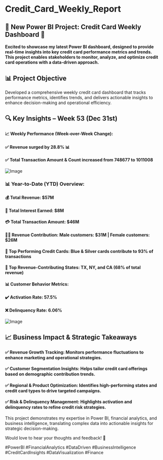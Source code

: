 # Credit_Card_Weekly_Report
## 🚀 New Power BI Project: Credit Card Weekly Dashboard 🚀
#### Excited to showcase my latest Power BI dashboard, designed to provide real-time insights into key credit card performance metrics and trends. This project enables stakeholders to monitor, analyze, and optimize credit card operations with a data-driven approach.

## 📊 Project Objective
Developed a comprehensive weekly credit card dashboard that tracks performance metrics, identifies trends, and delivers actionable insights to enhance decision-making and operational efficiency.

## 🔍 Key Insights – Week 53 (Dec 31st)

#### 📈 Weekly Performance (Week-over-Week Change):
#### ✅ Revenue surged by 28.8% 📊
#### ✅ Total Transaction Amount & Count increased from 748677 to 1011008

![Image](https://github.com/user-attachments/assets/ee2281d2-4824-4e3c-812e-514d2da988af)

### 📊 Year-to-Date (YTD) Overview:
#### 💰 Total Revenue: $57M
#### 🏦 Total Interest Earned: $8M
#### 💳 Total Transaction Amount: $46M
#### 👨‍💼 Revenue Contribution: Male customers: $31M | Female customers: $26M
#### 🔹 Top Performing Credit Cards: Blue & Silver cards contribute to 93% of transactions
#### 📍 Top Revenue-Contributing States: TX, NY, and CA (68% of total revenue)
#### 📊 Customer Behavior Metrics:
#### ✔️ Activation Rate: 57.5%
#### ❌ Delinquency Rate: 6.06%

![Image](https://github.com/user-attachments/assets/c0bb739b-1b9d-4deb-9a97-e073c0bec250)

## 📈 Business Impact & Strategic Takeaways
#### ✅ Revenue Growth Tracking: Monitors performance fluctuations to enhance marketing and operational strategies.
#### ✅ Customer Segmentation Insights: Helps tailor credit card offerings based on demographic contribution trends.
#### ✅ Regional & Product Optimization: Identifies high-performing states and credit card types to drive targeted campaigns.
#### ✅ Risk & Delinquency Management: Highlights activation and delinquency rates to refine credit risk strategies.

This project demonstrates my expertise in Power BI, financial analytics, and business intelligence, translating complex data into actionable insights for strategic decision-making.

Would love to hear your thoughts and feedback! 🚀

#PowerBI #FinancialAnalytics #DataDriven #BusinessIntelligence #CreditCardInsights #DataVisualization #Finance
